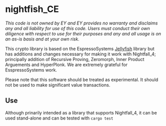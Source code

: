 # nightfish_CE

_This code is not owned by EY and EY provides no warranty and disclaims any and all liability for use of this code. Users must conduct their own diligence with respect to use for their purposes and any and all usage is on an as-is basis and at your own risk._

This crypto library is based on the EspressoSystems [Jellyfish](https://github.com/EspressoSystems/jellyfish/tree/main/plonk) library but has additions and changes necessary for making it work with Nightfall_4; principally addition of Recursive Proving, Zeromorph, Inner Product Arguements and HyperPlonk. We are extremely grateful for EsspressoSystems work.

Please note that this software should be treated as experimental. It should not be used to make significant value transactions.

## Use
Although prinarily intended as a library that supports Nightfall_4, it can be used stand-alone and can be tested with `cargo test`

